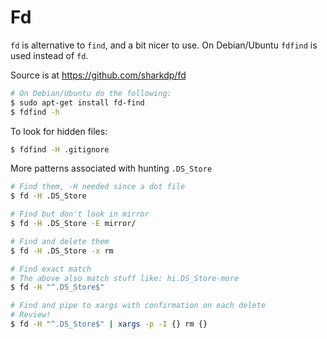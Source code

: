 # Fd

`fd` is alternative to `find`, and a bit nicer to use.
On Debian/Ubuntu `fdfind` is used instead of `fd`.

Source is at <https://github.com/sharkdp/fd>

```sh
# On Debian/Ubuntu do the following:
$ sudo apt-get install fd-find
$ fdfind -h
```

To look for hidden files:

```sh
$ fdfind -H .gitignore
```

More patterns associated with hunting `.DS_Store`

```sh
# Find them, -H needed since a dot file
$ fd -H .DS_Store

# Find but don't look in mirror
$ fd -H .DS_Store -E mirror/

# Find and delete them
$ fd -H .DS_Store -x rm

# Find exact match
# The above also match stuff like: hi.DS_Store-more
$ fd -H "^.DS_Store$"

# Find and pipe to xargs with confirmation on each delete
# Review!
$ fd -H "^.DS_Store$" | xargs -p -I {} rm {}
```

